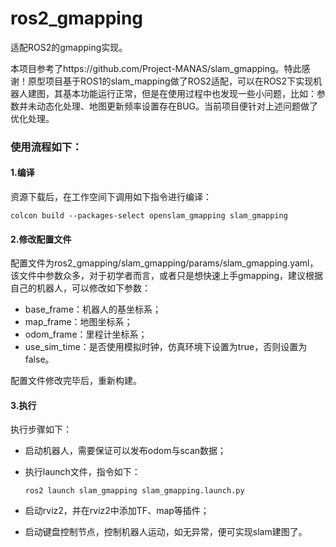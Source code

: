 # ros2_gmapping
适配ROS2的gmapping实现。

本项目参考了https://github.com/Project-MANAS/slam_gmapping。特此感谢！原型项目基于ROS1的slam_mapping做了ROS2适配，可以在ROS2下实现机器人建图，其基本功能运行正常，但是在使用过程中也发现一些小问题，比如：参数并未动态化处理、地图更新频率设置存在BUG。当前项目便针对上述问题做了优化处理。

### 使用流程如下：

#### 1.编译

资源下载后，在工作空间下调用如下指令进行编译：

```
colcon build --packages-select openslam_gmapping slam_gmapping
```

#### 2.修改配置文件

配置文件为ros2_gmapping/slam_gmapping/params/slam_gmapping.yaml，该文件中参数众多，对于初学者而言，或者只是想快速上手gmapping，建议根据自己的机器人，可以修改如下参数：

* base_frame：机器人的基坐标系；
* map_frame：地图坐标系；
* odom_frame：里程计坐标系；
* use_sim_time：是否使用模拟时钟，仿真环境下设置为true，否则设置为false。

配置文件修改完毕后，重新构建。

#### 3.执行

执行步骤如下：

* 启动机器人，需要保证可以发布odom与scan数据；

* 执行launch文件，指令如下：

  ```
  ros2 launch slam_gmapping slam_gmapping.launch.py
  ```

* 启动rviz2，并在rviz2中添加TF、map等插件；

* 启动键盘控制节点，控制机器人运动，如无异常，便可实现slam建图了。



